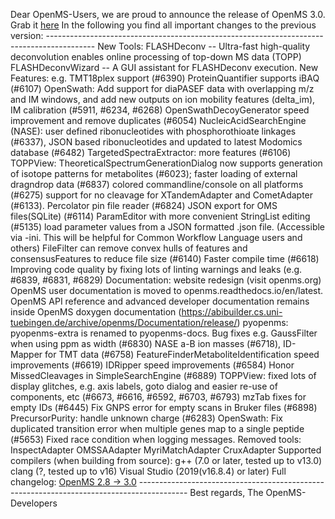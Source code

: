 Dear OpenMS-Users, we are proud to announce the release of OpenMS 3.0. Grab it <a href="https://abibuilder.cs.uni-tuebingen.de/archive/openms/OpenMSInstaller/release/3.0">here</a> In the following you find all important changes to the previous version: ------------------------------------------------------------------------------------------ New Tools: FLASHDeconv -- Ultra-fast high-quality deconvolution enables online processing of top-down MS data (TOPP) FLASHDeconvWizard -- A GUI assistant for FLASHDeconv execution. New Features: e.g. TMT18plex support (#6390) ProteinQuantifier supports iBAQ (#6107) OpenSwath: Add support for diaPASEF data with overlapping m/z and IM windows, and add new outputs on ion mobility features (delta_im), IM calibration (#5911, #6234, #6268) OpenSwathDecoyGenerator speed improvement and remove duplicates (#6054) NucleicAcidSearchEngine (NASE): user defined ribonucleotides with phosphorothioate linkages (#6337), JSON based ribonucleotides and updated to latest Modomics database (#6482) TargetedSpectraExtractor: more features (#6106) TOPPView: TheoreticalSpectrumGenerationDialog now supports generation of isotope patterns for metabolites (#6023); faster loading of external dragndrop data (#6837) colored commandline/console on all platforms (#6275) support for no cleavage for XTandemAdapter and CometAdapter (#6133). Percolator pin file reader (#6824) JSON export for OMS files(SQLite) (#6114) ParamEditor with more convenient StringList editing (#5135) load parameter values from a JSON formatted .json file. (Accessible via -ini. This will be helpful for Common Workflow Language users and others) FileFilter can remove convex hulls of features and consensusFeatures to reduce file size (#6140) Faster compile time (#6618) Improving code quality by fixing lots of linting warnings and leaks (e.g. #6839, #6831, #6829) Documentation: website redesign (visit openms.org) OpenMS user documentation is moved to openms.readthedocs.io/en/latest. OpenMS API reference and advanced developer documentation remains inside OpenMS doxygen documentation (https://abibuilder.cs.uni-tuebingen.de/archive/openms/Documentation/release/) pyopenms: pyopenms-extra is renamed to pyopenms-docs. Bug fixes e.g. GaussFilter when using ppm as width (#6830) NASE a-B ion masses (#6718), ID-Mapper for TMT data (#6758) FeatureFinderMetaboliteIdentification speed improvements (#6619) IDRipper speed improvements (#6584) Honor MissedCleavages in SimpleSearchEngine (#6889) TOPPView: fixed lots of display glitches, e.g. axis labels, goto dialog and easier re-use of components, etc (#6673, #6616, #6592, #6703, #6793) mzTab fixes for empty IDs (#6445) Fix GNPS error for empty scans in Bruker files (#6898) PrecursorPurity: handle unknown charge (#6283) OpenSwath: Fix duplicated transition error when multiple genes map to a single peptide (#5653) Fixed race condition when logging messages. Removed tools: InspectAdapter OMSSAAdapter MyriMatchAdapter CruxAdapter Supported compilers (when building from source): g++ (7.0 or later, tested up to v13.0) clang (?, tested up to v16) Visual Studio (2019(v16.8.4) or later) Full changelog: [OpenMS 2.8 &rarr; 3.0](https://github.com/OpenMS/OpenMS/compare/Release2.8.0...Release3.0.0) ------------------------------------------------------------------------------------------ Best regards, The OpenMS-Developers

